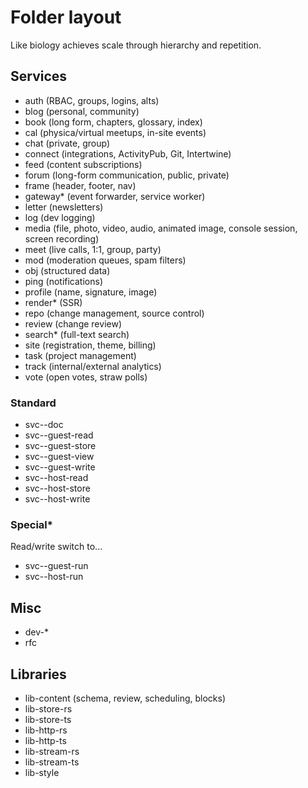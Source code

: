 # Folder layout

Like biology achieves scale through hierarchy and repetition.

## Services

- auth (RBAC, groups, logins, alts)
- blog (personal, community)
- book (long form, chapters, glossary, index)
- cal (physica/virtual meetups, in-site events)
- chat (private, group)
- connect (integrations, ActivityPub, Git, Intertwine)
- feed (content subscriptions)
- forum (long-form communication, public, private)
- frame (header, footer, nav)
- gateway\* (event forwarder, service worker)
- letter (newsletters)
- log (dev logging)
- media (file, photo, video, audio, animated image, console session, screen recording)
- meet (live calls, 1:1, group, party)
- mod (moderation queues, spam filters)
- obj (structured data)
- ping (notifications)
- profile (name, signature, image)
- render\* (SSR)
- repo (change management, source control)
- review (change review)
- search\* (full-text search)
- site (registration, theme, billing)
- task (project management)
- track (internal/external analytics)
- vote (open votes, straw polls)

### Standard

- svc-<service>-doc
- svc-<service>-guest-read
- svc-<service>-guest-store
- svc-<service>-guest-view
- svc-<service>-guest-write
- svc-<service>-host-read
- svc-<service>-host-store
- svc-<service>-host-write

### Special\*

Read/write switch to...

- svc-<service>-guest-run
- svc-<service>-host-run

## Misc

- dev-\*
- rfc

## Libraries

- lib-content (schema, review, scheduling, blocks)
- lib-store-rs
- lib-store-ts
- lib-http-rs
- lib-http-ts
- lib-stream-rs
- lib-stream-ts
- lib-style
